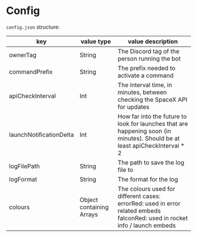 # Config

`config.json` structure:

key | value type | value description
-|-|-
ownerTag|String|The Discord tag of the person running the bot
commandPrefix|String|The prefix needed to activate a command
apiCheckInterval|Int|The interval time, in minutes, between checking the SpaceX API for updates
launchNotificationDelta|Int|How far into the future to look for launches that are happening soon (in minutes). Should be at least apiCheckInterval * 2
logFilePath|String|The path to save the log file to
logFormat|String|The format for the log
colours|Object containing Arrays|The colours used for different cases:<br>errorRed: used in error related embeds<br>falconRed: used in rocket info / launch embeds
